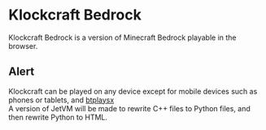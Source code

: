 # Klockcraft Bedrock
Klockcraft Bedrock is a version of Minecraft Bedrock playable in the browser.



## Alert
Klockcraft can be played on any device except for mobile devices such as phones or tablets, and [btplaysx](https://github.com/btplayzxgit) <br>
A version of JetVM will be made to rewrite C++ files to Python files, and then rewrite Python to HTML.
<br>
